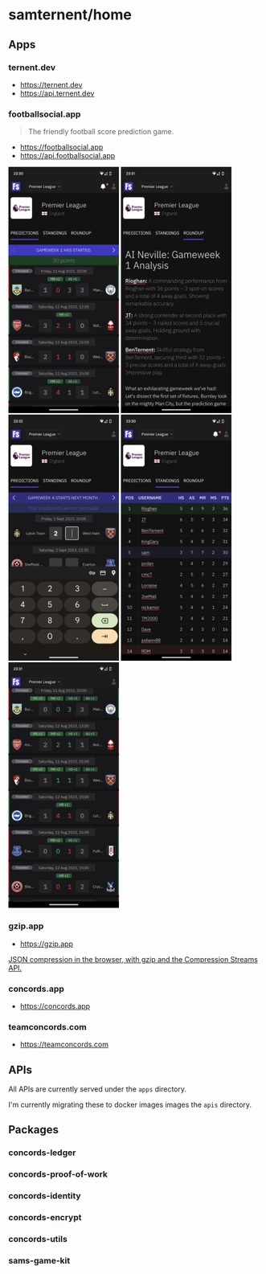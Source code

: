 # samternent/home

## Apps
### ternent.dev

- https://ternent.dev
- https://api.ternent.dev
### footballsocial.app

> The friendly football score prediction game.

- https://footballsocial.app
- https://api.footballsocial.app

<p float="left">
  <img src="./apps/footballsocial/src/assets/screenshots/home.png" width="220" />
  <img src="./apps/footballsocial/src/assets/screenshots/ai.png" width="220" />
  <img src="./apps/footballsocial/src/assets/screenshots/predict.png" width="220" />
  <img src="./apps/footballsocial/src/assets/screenshots/table.png" width="220" />
  <img src="./apps/footballsocial/src/assets/screenshots/predictions.png" width="220" />
</p>

### gzip.app

- https://gzip.app

[JSON compression in the browser, with gzip and the Compression Streams API.](https://dev.to/samternent/json-compression-in-the-browser-with-gzip-and-the-compression-streams-api-4135)
### concords.app

- https://concords.app

### teamconcords.com

- https://teamconcords.com
## APIs

All APIs are currently served under the `apps` directory.

I'm currently migrating these to docker images images the `apis` directory.

## Packages

### concords-ledger
### concords-proof-of-work
### concords-identity
### concords-encrypt
### concords-utils
### sams-game-kit
